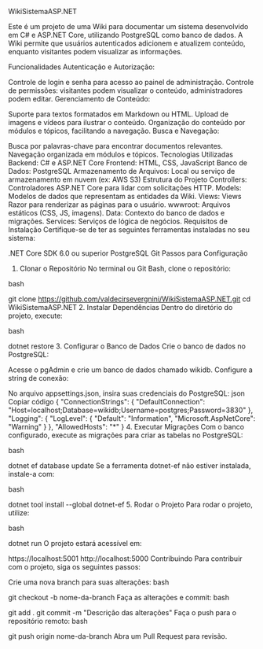 WikiSistemaASP.NET

Este é um projeto de uma Wiki para documentar um sistema desenvolvido em C# e ASP.NET Core, utilizando PostgreSQL como banco de dados. A Wiki permite que usuários autenticados adicionem e atualizem conteúdo, enquanto visitantes podem visualizar as informações.

Funcionalidades
Autenticação e Autorização:

Controle de login e senha para acesso ao painel de administração.
Controle de permissões: visitantes podem visualizar o conteúdo, administradores podem editar.
Gerenciamento de Conteúdo:

Suporte para textos formatados em Markdown ou HTML.
Upload de imagens e vídeos para ilustrar o conteúdo.
Organização do conteúdo por módulos e tópicos, facilitando a navegação.
Busca e Navegação:

Busca por palavras-chave para encontrar documentos relevantes.
Navegação organizada em módulos e tópicos.
Tecnologias Utilizadas
Backend: C# e ASP.NET Core
Frontend: HTML, CSS, JavaScript
Banco de Dados: PostgreSQL
Armazenamento de Arquivos: Local ou serviço de armazenamento em nuvem (ex: AWS S3)
Estrutura do Projeto
Controllers: Controladores ASP.NET Core para lidar com solicitações HTTP.
Models: Modelos de dados que representam as entidades da Wiki.
Views: Views Razor para renderizar as páginas para o usuário.
wwwroot: Arquivos estáticos (CSS, JS, imagens).
Data: Contexto do banco de dados e migrações.
Services: Serviços de lógica de negócios.
Requisitos de Instalação
Certifique-se de ter as seguintes ferramentas instaladas no seu sistema:

.NET Core SDK 6.0 ou superior
PostgreSQL
Git
Passos para Configuração
1. Clonar o Repositório
No terminal ou Git Bash, clone o repositório:

bash

git clone https://github.com/valdecirsevergnini/WikiSistemaASP.NET.git
cd WikiSistemaASP.NET
2. Instalar Dependências
Dentro do diretório do projeto, execute:

bash

dotnet restore
3. Configurar o Banco de Dados
Crie o banco de dados no PostgreSQL:

Acesse o pgAdmin e crie um banco de dados chamado wikidb.
Configure a string de conexão:

No arquivo appsettings.json, insira suas credenciais do PostgreSQL:
json
Copiar código
{
  "ConnectionStrings": {
    "DefaultConnection": "Host=localhost;Database=wikidb;Username=postgres;Password=3830"
  },
  "Logging": {
    "LogLevel": {
      "Default": "Information",
      "Microsoft.AspNetCore": "Warning"
    }
  },
  "AllowedHosts": "*"
}
4. Executar Migrações
Com o banco configurado, execute as migrações para criar as tabelas no PostgreSQL:

bash

dotnet ef database update
Se a ferramenta dotnet-ef não estiver instalada, instale-a com:

bash

dotnet tool install --global dotnet-ef
5. Rodar o Projeto
Para rodar o projeto, utilize:

bash

dotnet run
O projeto estará acessível em:

https://localhost:5001
http://localhost:5000
Contribuindo
Para contribuir com o projeto, siga os seguintes passos:

Crie uma nova branch para suas alterações:
bash

git checkout -b nome-da-branch
Faça as alterações e commit:
bash

git add .
git commit -m "Descrição das alterações"
Faça o push para o repositório remoto:
bash

git push origin nome-da-branch
Abra um Pull Request para revisão.

